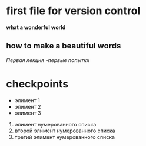 # first file for version control 
**what a wonderful world**
## how to make a beautiful words 

*Первая лекция -первые попытки*
# checkpoints

* элимент 1
* элимент 2
* элимент 3

1. элимент нумерованного списка
2. второй элимент нумерованного списка
3. третий элимент нумерованного списка
